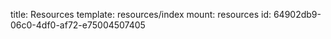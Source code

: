 title: Resources
template: resources/index
mount: resources
id: 64902db9-06c0-4df0-af72-e75004507405
